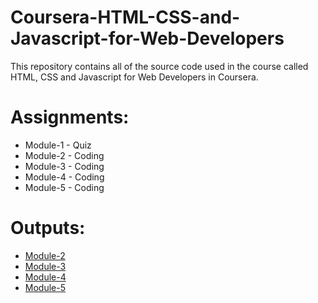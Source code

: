 # Coursera-HTML-CSS-and-Javascript-for-Web-Developers 

This repository contains all of the source code used in the course called HTML, CSS and Javascript for Web Developers in Coursera.

# Assignments:

* Module-1 - Quiz 
* Module-2 - Coding
* Module-3 - Coding
* Module-4 - Coding
* Module-5 - Coding

# Outputs:

* [Module-2](https://wirejp.github.io/Coursera-HTML-CSS-and-JavaScript-for-Web-Developers/Assignments/module2-solution/)
* [Module-3](https://wirejp.github.io/Coursera-HTML-CSS-and-JavaScript-for-Web-Developers/Assignments/module-3-solution/Index.html)
* [Module-4](https://wirejp.github.io/Coursera-HTML-CSS-and-JavaScript-for-Web-Developers/Assignments/module-4-solution/index.html)
* [Module-5](https://wirejp.github.io/Coursera-HTML-CSS-and-JavaScript-for-Web-Developers/Assignments/module-5-solution/index.html)
  
